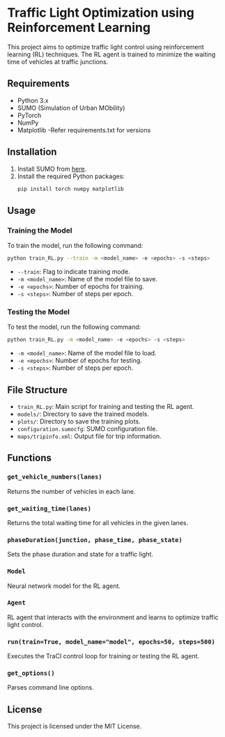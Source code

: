 # Traffic Light Optimization using Reinforcement Learning

This project aims to optimize traffic light control using reinforcement learning (RL) techniques. The RL agent is trained to minimize the waiting time of vehicles at traffic junctions.

## Requirements

- Python 3.x
- SUMO (Simulation of Urban MObility)
- PyTorch
- NumPy
- Matplotlib
-Refer requirements.txt for versions

## Installation

1. Install SUMO from [here](https://www.eclipse.org/sumo/).
2. Install the required Python packages:
    ```bash
    pip install torch numpy matplotlib
    ```

## Usage

### Training the Model

To train the model, run the following command:
```bash
python train_RL.py --train -m <model_name> -e <epochs> -s <steps>
```
- `--train`: Flag to indicate training mode.
- `-m <model_name>`: Name of the model file to save.
- `-e <epochs>`: Number of epochs for training.
- `-s <steps>`: Number of steps per epoch.

### Testing the Model

To test the model, run the following command:
```bash
python train_RL.py -m <model_name> -e <epochs> -s <steps>
```
- `-m <model_name>`: Name of the model file to load.
- `-e <epochs>`: Number of epochs for testing.
- `-s <steps>`: Number of steps per epoch.

## File Structure

- `train_RL.py`: Main script for training and testing the RL agent.
- `models/`: Directory to save the trained models.
- `plots/`: Directory to save the training plots.
- `configuration.sumocfg`: SUMO configuration file.
- `maps/tripinfo.xml`: Output file for trip information.

## Functions

### `get_vehicle_numbers(lanes)`

Returns the number of vehicles in each lane.

### `get_waiting_time(lanes)`

Returns the total waiting time for all vehicles in the given lanes.

### `phaseDuration(junction, phase_time, phase_state)`

Sets the phase duration and state for a traffic light.

### `Model`

Neural network model for the RL agent.

### `Agent`

RL agent that interacts with the environment and learns to optimize traffic light control.

### `run(train=True, model_name="model", epochs=50, steps=500)`

Executes the TraCI control loop for training or testing the RL agent.

### `get_options()`

Parses command line options.

## License

This project is licensed under the MIT License.
